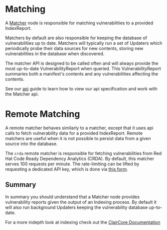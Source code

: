 # Matching

A [Matcher](../reference/matcher.md) node is responsible for matching vulnerabilities to a provided IndexReport. 

Matchers by default are also responsible for keeping the database of vulnerabilities up to date. Matchers will typically run a set of Updaters which periodically probe their data sources for new contents, storing new vulnerabilities in the database when discovered.

The matcher API is designed to be called often and will always provide the most up-to-date VulnerabilityReport when queried. This VulnerabilityReport summaries both a manifest's contents and any vulnerabilities affecting the contents.

See our [api](../howto/api.md) guide to learn how to view our api specification and work with the Matcher api.

# Remote Matching

A remote matcher behaves similarly to a matcher, except that it uses api calls to fetch vulnerability data for a provided IndexReport.
Remote matchers are useful when it is not possible to persist data from a given source into the database.

The `crda` remote matcher is responsible for fetching vulnerabilities from Red Hat Code Ready Dependency Analytics (CRDA).
By default, this matcher serves 100 requests per minute.
The rate-limiting can be lifted by requesting a dedicated API key, which is done via [this form][CRDA-Request-Form].

[CRDA-Request-Form]: https://developers.redhat.com/content-gateway/link/3872178

## Summary

In summary you should understand that a Matcher node provides vulnerability reports given the output of an Indexing process. By default it will also run background Updaters keeping the vulnerability database up-to-date.

For a more indepth look at indexing check out the [ClairCore Documentation](https://quay.github.io/claircore/)
